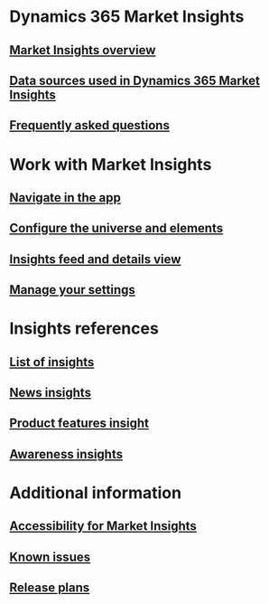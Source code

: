 # Dynamics 365 Market Insights
## [Market Insights overview](market-insights-overview.md)
## [Data sources used in Dynamics 365 Market Insights](about-data.md)
## [Frequently asked questions](faq.md)
# Work with Market Insights
## [Navigate in the app](navigation.md)
## [Configure the universe and elements](universe.md)
## [Insights feed and details view](insights-feed.md)
## [Manage your settings](settings.md)
# Insights references
## [List of insights](available-insights.md)
## [News insights](news-events-insights.md)
## [Product features insight](product-insights.md)
## [Awareness insights](awareness-insights.md)
# Additional information
## [Accessibility for Market Insights](accessibility.md)
## [Known issues](known-issues.md)
## [Release plans](https://docs.microsoft.com/dynamics365-release-plan/)
